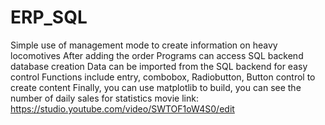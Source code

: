 # ERP_SQL
Simple use of management mode to create information on heavy locomotives
After adding the order Programs can access SQL backend database creation
Data can be imported from the SQL backend for easy control
Functions include entry, combobox, Radiobutton, Button control to create content
Finally, you can use matplotlib to build, you can see the number of daily sales for statistics
movie link:
https://studio.youtube.com/video/SWTOF1oW4S0/edit
